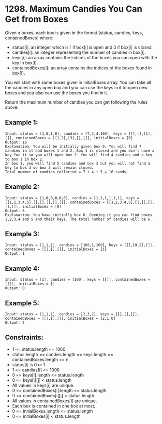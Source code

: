 # 1298. Maximum Candies You Can Get from Boxes

Given n boxes, each box is given in the format [status, candies, keys, containedBoxes] where:

* status[i]: an integer which is 1 if box[i] is open and 0 if box[i] is closed.
* candies[i]: an integer representing the number of candies in box[i].
* keys[i]: an array contains the indices of the boxes you can open with the key in box[i].
* containedBoxes[i]: an array contains the indices of the boxes found in box[i].

You will start with some boxes given in initialBoxes array. You can take all the candies in any open box and you can use the keys in it to open new boxes and you also can use the boxes you find in it.

Return the maximum number of candies you can get following the rules above.

## Example 1:

```
Input: status = [1,0,1,0], candies = [7,5,4,100], keys = [[],[],[1],[]], containedBoxes = [[1,2],[3],[],[]], initialBoxes = [0]
Output: 16
Explanation: You will be initially given box 0. You will find 7 candies in it and boxes 1 and 2. Box 1 is closed and you don't have a key for it so you will open box 2. You will find 4 candies and a key to box 1 in box 2.
In box 1, you will find 5 candies and box 3 but you will not find a key to box 3 so box 3 will remain closed.
Total number of candies collected = 7 + 4 + 5 = 16 candy.
```

## Example 2:

```
Input: status = [1,0,0,0,0,0], candies = [1,1,1,1,1,1], keys = [[1,2,3,4,5],[],[],[],[],[]], containedBoxes = [[1,2,3,4,5],[],[],[],[],[]], initialBoxes = [0]
Output: 6
Explanation: You have initially box 0. Opening it you can find boxes 1,2,3,4 and 5 and their keys. The total number of candies will be 6.
```

## Example 3:

```
Input: status = [1,1,1], candies = [100,1,100], keys = [[],[0,2],[]], containedBoxes = [[],[],[]], initialBoxes = [1]
Output: 1
```

## Example 4:

```
Input: status = [1], candies = [100], keys = [[]], containedBoxes = [[]], initialBoxes = []
Output: 0
```

## Example 5:

```
Input: status = [1,1,1], candies = [2,3,2], keys = [[],[],[]], containedBoxes = [[],[],[]], initialBoxes = [2,1,0]
Output: 7
```

## Constraints:

* 1 <= status.length <= 1000
* status.length == candies.length == keys.length == containedBoxes.length == n
* status[i] is 0 or 1.
* 1 <= candies[i] <= 1000
* 0 <= keys[i].length <= status.length
* 0 <= keys[i][j] < status.length
* All values in keys[i] are unique.
* 0 <= containedBoxes[i].length <= status.length
* 0 <= containedBoxes[i][j] < status.length
* All values in containedBoxes[i] are unique.
* Each box is contained in one box at most.
* 0 <= initialBoxes.length <= status.length
* 0 <= initialBoxes[i] < status.length